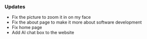 ### Updates

- Fix the picture to zoom it in on my face
- Fix the about page to make it more about software development
- Fix home page
- Add AI chat box to the website